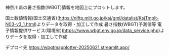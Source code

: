 神奈川県の暑さ指数(WBGT)情報を地図上にプロットします。

国土数値情報(国土交通省)(https://nlftp.mlit.go.jp/ksj/gml/datalist/KsjTmplt-N03-v3_1.html)よりデータを取得・加工して作成
暑さ指数(WBGT)予測値等 電子情報提供サービス(環境省)(https://www.wbgt.env.go.jp/data_service.php)よりデータを取得・加工して作成

デプロイ先
https://wbgtmapplotter-20250621.streamlit.app/
